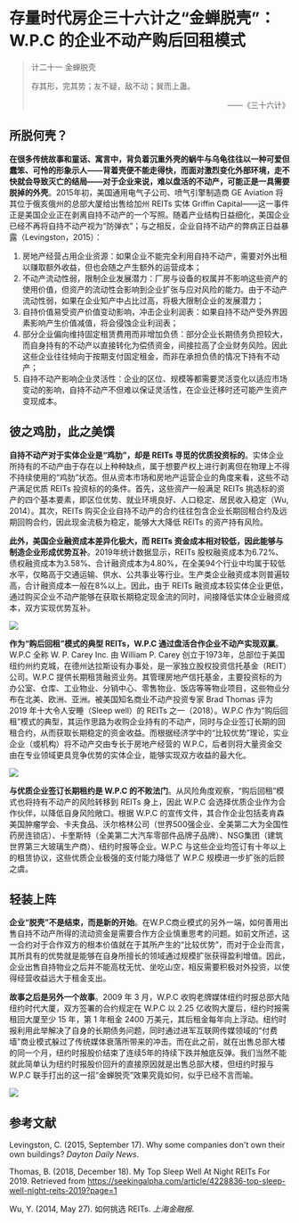 # 存量时代房企三十六计之“金蝉脱壳”：W.P.C 的企业不动产购后回租模式

> <p>计二十一 金蝉脱壳</p><p>存其形，完其势；友不疑，敌不动；巽而上蛊。</p><p align = 'right'>——《三十六计》<p>

## 所脱何壳？

**在很多传统故事和童话、寓言中，背负着沉重外壳的蜗牛与乌龟往往以一种可爱但蠢笨、可怜的形象示人——背着壳便不能走得快，而面对激烈变化外部环境，走不快就会导致灭亡的结局——对于企业来说，难以盘活的不动产，可能正是一具需要脱掉的外壳**。2015年初，美国通用电气子公司、喷气引擎制造商 GE Aviation 将其位于俄亥俄州的总部大厦给出售给加州 REITs 实体 Griffin Capital——这一事件正是美国企业正在剥离自持不动产的一个写照。随着产业结构日益细化，美国企业已经不再将自持不动产视为“防弹衣”；与之相反，企业自持不动产的弊病正日益暴露（Levingston，2015）：

1. 房地产经营占用企业资源：如果企业不能完全利用自持不动产，需要对外出租以赚取额外收益，但也会随之产生额外的运营成本；
2. 不动产流动性弱，限制企业发展潜力：厂房与设备的权属并不影响这些资产的使用价值，但资产的流动性会影响到企业扩张与应对风险的能力。由于不动产流动性弱，如果在企业知产中占比过高，将极大限制企业的发展潜力；
3. 自持价值易受资产价值变动影响，冲击企业利润表：如果自持不动产受外界因素影响产生价值减值，将会侵蚀企业利润表；
4. 部分企业偏向维持固定租赁费用而非增加负债：部分企业长期债务负担较大，而自身持有的不动产以直接转化为偿债资金，间接拉高了企业财务风险。因此这些企业往往倾向于按期支付固定租金，而非在承担负债的情况下持有不动产；
5. 自持不动产影响企业灵活性：企业的区位、规模等都需要灵活变化以适应市场变动的影响，自持不动产不但难以保证灵活性，在企业迁移时还可能产生资产变现成本。

## 彼之鸡肋，此之美馔

**自持不动产对于实体企业是“鸡肋”，却是 REITs 寻觅的优质投资标的**。实体企业所持有的不动产由于存在以上种种缺点，属于想要产权上进行剥离但在物理上不得不持续使用的“鸡肋”状态。但从资本市场和房地产运营企业的角度来看，这些不动产满足优质 REITs 投资标的的条件。首先，这些资产一般满足 REITs 挑选标的资产的四个基本要素，即区位优势、就业环境良好、人口稳定、居民收入稳定（Wu, 2014）。其次，REITs 购买企业自持不动产的合约往往包含企业长期回租合约及远期回购合约，因此现金流极为稳定，能够大大降低 REITs 的资产持有风险。

**此外，美国企业融资成本差异化极大，而 REITs 资金成本相对较低，因此能够与制造企业形成优势互补**。2019年统计数据显示，REITs 股权融资成本为6.72%、债权融资成本为3.58%、合计融资成本为4.80%，在全美94个行业中均属于较低水平，仅略高于交通运输、供水、公共事业等行业。生产类企业融资成本则普遍较高，合计融资成本一般在8%以上。因此，由于 REITs 融资成本较实体企业更低，通过购买企业不动产能够在获取长期稳定现金流的同时，间接降低实体企业融资成本，双方实现优势互补。

![](https://i.loli.net/2019/09/10/zFv94ZUDfLKQ3oj.jpg=--c)

**作为“购后回租”模式的典型 REITs，W.P.C 通过盘活合作企业不动产实现双赢**。W.P.C 全称 W. P. Carey Inc. 由 William P. Carey 创立于1973年，总部位于美国纽约州约克城，在德州达拉斯设有办事处，是一家独立股权投资信托基金（REIT）公司。W.P.C 提供长期租赁融资业务。其管理房地产信托基金，主要投资标的为办公室、仓库、工业物业、分销中心、零售物业、饭店等等物业项目，这些物业分布在北美、欧洲、亚洲。被美国知名商业不动产投资专家 Brad Thomas 评为 2019 年十大令人安睡（Sleep well）的 REITs 之一（2018）。W.P.C 作为“购后回租”模式的典型，其运作思路为收购企业持有的不动产，同时与企业签订长期的回租合约，从而获取长期稳定的资金收益。而根据经济学中的“比较优势”理论，实业企业（或机构）将不动产交由专长于房地产经营的 W.P.C，后者则将大量资金交由在专业领域更具竞争优势的实体企业，能够实现双方收益的最大化。

![](https://i.loli.net/2019/09/10/aPYiLh3VWFI4Kg2.jpg=500--c)

**与优质企业签订长期租约是 W.P.C 的不败法门**。从风险角度观察，“购后回租”模式也将持有不动产的风险转移到 REITs 身上，因此 W.P.C 会选择优质企业作为合作伙伴，以降低自身风险敞口。根据 W.P.C 的宣传文件，其合作企业包括麦肯森美国肿瘤学会、卡夫食品、沃尔格林公司（世界500强企业、全美第二大为全国性药房连锁店）、卡奎斯特（全美第二大汽车零部件品牌子品牌）、NSG集团（建筑世界第三大玻璃生产商）、纽约时报等企业。W.P.C 与这些企业均签订有十年以上的租赁协议，这些优质企业极强的支付能力降低了 W.P.C 规模进一步扩张的后顾之虞。

## 轻装上阵

**企业“脱壳”不是结束，而是新的开始**。在W.P.C商业模式的另外一端，如何善用出售自持不动产所得的流动资金是需要合作方企业慎重思考的问题。如前文所述，这一合约对于合作双方的根本价值就在于其所产生的“比较优势”，而对于企业而言，其所具有的优势就是能够在自身所擅长的领域通过规模扩张获得盈利增值。因此，企业出售自持物业之后并不能高枕无忧、坐吃山空，相反需要积极对外投资，以使得经营收益远大于租金支出。

**故事之后是另外一个故事**。2009 年 3 月，W.P.C 收购老牌媒体纽约时报总部大陆纽约时代大厦，双方签署的合约规定在 W.P.C 以 2.25 亿收购大厦后，纽约时报需租回大厦至少 15 年，第 1 年租金 2400 万美元，其后租金每年向上浮动。纽约时报利用此举解决了自身的长期债务问题，同时通过进军互联网传媒领域的“付费墙”商业模式躲过了传统媒体衰落所带来的冲击。而在此之前，就在出售总部大楼的同一个月，纽约时报股价结束了连续5年的持续下跌并触底反弹。我们当然不能就此简单认为纽约时报股价回升的直接原因就是出售总部大楼，但纽约时报与 W.P.C 联手打出的这一招“金蝉脱壳”效果究竟如何，似乎已经不言而喻。

![](https://i.loli.net/2019/09/11/YZCQGPDKoU5jgwT.jpg=500--c)

## 参考文献

Levingston, C. (2015, September 17). Why some companies don't own their own buildings? *Dayton Daily News*.

Thomas, B. (2018, December 18). My Top Sleep Well At Night REITs For 2019. Retrieved from https://seekingalpha.com/article/4228836-top-sleep-well-night-reits-2019?page=1

Wu, Y. (2014, May 27). 如何挑选 REITs. *上海金融报*.
